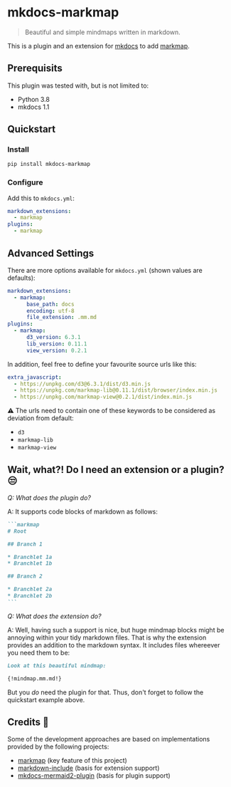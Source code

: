 # mkdocs-markmap

> Beautiful and simple mindmaps written in markdown.

This is a plugin and an extension for [mkdocs](https://github.com/mkdocs/mkdocs/) to add [markmap](https://github.com/gera2ld/markmap).

## Prerequisits

This plugin was tested with, but is not limited to:

* Python 3.8
* mkdocs 1.1

## Quickstart

### Install

```bash
pip install mkdocs-markmap
```

### Configure

Add this to `mkdocs.yml`:

```yaml
markdown_extensions:
  - markmap
plugins:
  - markmap
```

## Advanced Settings

There are more options available for `mkdocs.yml` (shown values are defaults):

```yaml
markdown_extensions:
  - markmap:
      base_path: docs
      encoding: utf-8
      file_extension: .mm.md
plugins:
  - markmap:
      d3_version: 6.3.1
      lib_version: 0.11.1
      view_version: 0.2.1
```

In addition, feel free to define your favourite source urls like this:

```yaml
extra_javascript:
  - https://unpkg.com/d3@6.3.1/dist/d3.min.js
  - https://unpkg.com/markmap-lib@0.11.1/dist/browser/index.min.js
  - https://unpkg.com/markmap-view@0.2.1/dist/index.min.js
```

:warning: The urls need to contain one of these keywords to be considered as deviation from default:

* `d3`
* `markmap-lib`
* `markmap-view`

## Wait, what?! Do I need an extension or a plugin? :unamused:

_Q: What does the plugin do?_

A: It supports code blocks of markdown as follows:

````markdown
```markmap
# Root

## Branch 1

* Branchlet 1a
* Branchlet 1b

## Branch 2

* Branchlet 2a
* Branchlet 2b
```
````

_Q: What does the extension do?_

A: Well, having such a support is nice, but huge mindmap blocks might be annoying within your tidy markdown files. That is why the extension provides an addition to the markdown syntax. It includes files whereever you need them to be:

```markdown
Look at this beautiful mindmap:

{!mindmap.mm.md!}
```

But you _do_ need the plugin for that. Thus, don't forget to follow the quickstart example above.

## Credits :clap:

Some of the development approaches are based on implementations provided by the following projects:

* [markmap](https://github.com/gera2ld/markmap) (key feature of this project)
* [markdown-include](https://github.com/cmacmackin/markdown-include) (basis for extension support)
* [mkdocs-mermaid2-plugin](https://github.com/fralau/mkdocs-mermaid2-plugin) (basis for plugin support)
